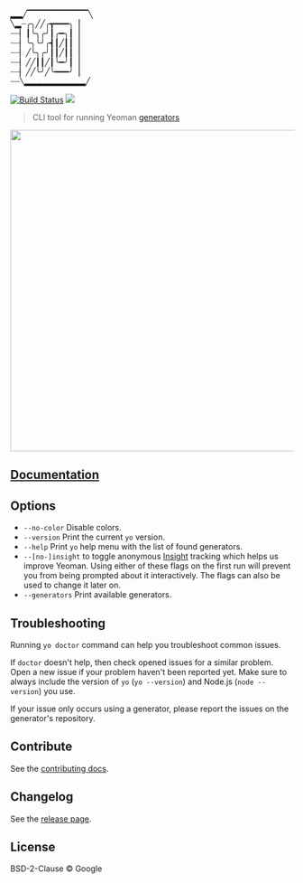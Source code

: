 ▂▂╱▔▔▔▔▔▔▔▔▔▔╲  
╲▂┈╭╮╱╱╭┳━━━╮▕  
┈┈▏┃╰╮╭╯┃╭━╮┃▕  
┈┈▏╰╮╰╯╭┫┃╱┃┃▕  
┈┈▏╱╰╮╭╯┃┃╱┃┃▕  
┈┈▏╱╱┃┃╱┃╰━╯┃▕  
┈┈▏╱╱╰╯╱╰━━━╯▕  
┈┈╲▂▂▂▂▂▂▂▂▂▂╱


[![Build Status](https://travis-ci.org/yeoman/yo.svg?branch=master)](https://travis-ci.org/yeoman/yo) [![](http://img.shields.io/badge/unicorn-approved-ff69b4.svg)](https://www.youtube.com/watch?v=9auOCbH5Ns4)

> CLI tool for running Yeoman [generators](http://yeoman.io/generators/)

<img src="screenshot.png" width="569">


## [Documentation](https://github.com/yeoman/yeoman/wiki)


## Options

- `--no-color` Disable colors.
- `--version` Print the current `yo` version.
- `--help` Print `yo` help menu with the list of found generators.
- `--[no-]insight` to toggle anonymous [Insight](https://github.com/yeoman/insight) tracking which helps us improve Yeoman. Using either of these flags on the first run will prevent you from being prompted about it interactively. The flags can also be used to change it later on.
- `--generators` Print available generators.


## Troubleshooting

Running `yo doctor` command can help you troubleshoot common issues.

If `doctor` doesn't help, then check opened issues for a similar problem. Open a new issue if your problem haven't been reported yet. Make sure to always include the version of `yo` (`yo --version`) and Node.js (`node --version`) you use.

If your issue only occurs using a generator, please report the issues on the generator's repository.


## Contribute

See the [contributing docs](https://github.com/yeoman/yeoman/blob/master/contributing.md).


## Changelog

See the [release page](https://github.com/yeoman/yo/releases).


## License

BSD-2-Clause © Google
